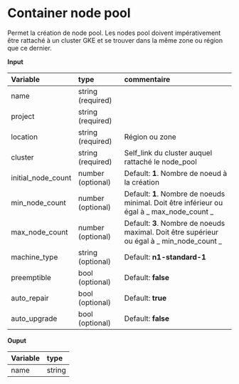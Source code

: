 **Container node pool**
==

Permet la création de node pool. Les nodes pool doivent impérativement être rattaché à un cluster GKE et se trouver dans la même zone ou région que ce dernier.

**Input**

|Variable|type|commentaire|
|:-|:-|:-|
|name|string (required)||
|project|string (required)||
|location|string (required)|Région ou zone|
|cluster|string (required)|Self_link du cluster auquel rattaché le node_pool|
|initial_node_count|number (optional)|Default: **1**. Nombre de noeud à la création|
|min_node_count|number (optional)|Default: **1**. Nombre de noeuds minimal. Doit être inférieur ou égal à _ max_node_count _ |
|max_node_count|number (optional)|Default: **3**. Nombre de noeuds maximal. Doit être supérieur ou égal à _ min_node_count _ |
|machine_type|string (optional)|Default: **n1-standard-1**|
|preemptible|bool (optional)|Default: **false**|
|auto_repair|bool (optional)|Default: **true**|
|auto_upgrade|bool (optional)|Default: **false**|

**Ouput**

|Variable|type|
|:-|:-|
|name|string|
